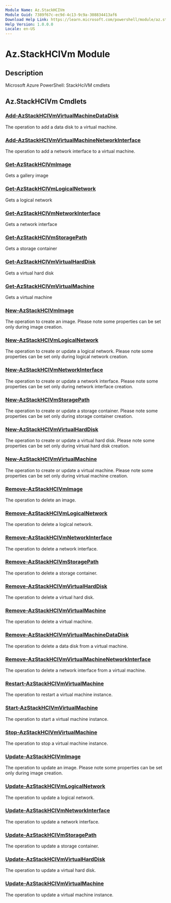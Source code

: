```yaml
---
Module Name: Az.StackHCIVm
Module Guid: 7389f67c-ec9d-4c13-9c9a-308834413af6
Download Help Link: https://learn.microsoft.com/powershell/module/az.stackhcivm
Help Version: 1.0.0.0
Locale: en-US
---
```


# Az.StackHCIVm Module
## Description
Microsoft Azure PowerShell: StackHciVM cmdlets

## Az.StackHCIVm Cmdlets
### [Add-AzStackHCIVmVirtualMachineDataDisk](Add-AzStackHCIVmVirtualMachineDataDisk.md)
The operation to add a data disk to a virtual machine.

### [Add-AzStackHCIVmVirtualMachineNetworkInterface](Add-AzStackHCIVmVirtualMachineNetworkInterface.md)
The operation to add a network interface to a virtual machine.

### [Get-AzStackHCIVmImage](Get-AzStackHCIVmImage.md)
Gets a gallery image

### [Get-AzStackHCIVmLogicalNetwork](Get-AzStackHCIVmLogicalNetwork.md)
Gets a logical network

### [Get-AzStackHCIVmNetworkInterface](Get-AzStackHCIVmNetworkInterface.md)
Gets a network interface

### [Get-AzStackHCIVmStoragePath](Get-AzStackHCIVmStoragePath.md)
Gets a storage container

### [Get-AzStackHCIVmVirtualHardDisk](Get-AzStackHCIVmVirtualHardDisk.md)
Gets a virtual hard disk

### [Get-AzStackHCIVmVirtualMachine](Get-AzStackHCIVmVirtualMachine.md)
Gets a virtual machine

### [New-AzStackHCIVmImage](New-AzStackHCIVmImage.md)
The operation to create an image.
Please note some properties can be set only during image creation.

### [New-AzStackHCIVmLogicalNetwork](New-AzStackHCIVmLogicalNetwork.md)
The operation to create or update a logical network.
Please note some properties can be set only during logical network creation.

### [New-AzStackHCIVmNetworkInterface](New-AzStackHCIVmNetworkInterface.md)
The operation to create or update a network interface.
Please note some properties can be set only during network interface creation.

### [New-AzStackHCIVmStoragePath](New-AzStackHCIVmStoragePath.md)
The operation to create or update a storage container.
Please note some properties can be set only during storage container creation.

### [New-AzStackHCIVmVirtualHardDisk](New-AzStackHCIVmVirtualHardDisk.md)
The operation to create or update a virtual hard disk.
Please note some properties can be set only during virtual hard disk creation.

### [New-AzStackHCIVmVirtualMachine](New-AzStackHCIVmVirtualMachine.md)
The operation to create or update a virtual machine.
Please note some properties can be set only during virtual machine creation.

### [Remove-AzStackHCIVmImage](Remove-AzStackHCIVmImage.md)
The operation to delete an image.

### [Remove-AzStackHCIVmLogicalNetwork](Remove-AzStackHCIVmLogicalNetwork.md)
The operation to delete a logical network.

### [Remove-AzStackHCIVmNetworkInterface](Remove-AzStackHCIVmNetworkInterface.md)
The operation to delete a network interface.

### [Remove-AzStackHCIVmStoragePath](Remove-AzStackHCIVmStoragePath.md)
The operation to delete a storage container.

### [Remove-AzStackHCIVmVirtualHardDisk](Remove-AzStackHCIVmVirtualHardDisk.md)
The operation to delete a virtual hard disk.

### [Remove-AzStackHCIVmVirtualMachine](Remove-AzStackHCIVmVirtualMachine.md)
The operation to delete a virtual machine.

### [Remove-AzStackHCIVmVirtualMachineDataDisk](Remove-AzStackHCIVmVirtualMachineDataDisk.md)
The operation to delete a data disk from a  virtual machine.

### [Remove-AzStackHCIVmVirtualMachineNetworkInterface](Remove-AzStackHCIVmVirtualMachineNetworkInterface.md)
The operation to delete a network interface from a  virtual machine.

### [Restart-AzStackHCIVmVirtualMachine](Restart-AzStackHCIVmVirtualMachine.md)
The operation to restart a virtual machine instance.

### [Start-AzStackHCIVmVirtualMachine](Start-AzStackHCIVmVirtualMachine.md)
The operation to start a virtual machine instance.

### [Stop-AzStackHCIVmVirtualMachine](Stop-AzStackHCIVmVirtualMachine.md)
The operation to stop a virtual machine instance.

### [Update-AzStackHCIVmImage](Update-AzStackHCIVmImage.md)
The operation to update an image.
Please note some properties can be set only during image creation.

### [Update-AzStackHCIVmLogicalNetwork](Update-AzStackHCIVmLogicalNetwork.md)
The operation to update a logical network.

### [Update-AzStackHCIVmNetworkInterface](Update-AzStackHCIVmNetworkInterface.md)
The operation to update a network interface.

### [Update-AzStackHCIVmStoragePath](Update-AzStackHCIVmStoragePath.md)
The operation to update a storage container.

### [Update-AzStackHCIVmVirtualHardDisk](Update-AzStackHCIVmVirtualHardDisk.md)
The operation to update a virtual hard disk.

### [Update-AzStackHCIVmVirtualMachine](Update-AzStackHCIVmVirtualMachine.md)
The operation to update a virtual machine instance.

